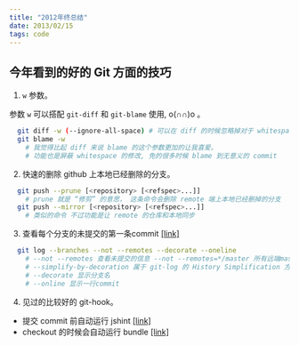 ```yaml
---
title: "2012年终总结"
date: 2013/02/15
tags: code
---
```

## 今年看到的好的 Git 方面的技巧

1. `w` 参数。

  参数 `w` 可以搭配 `git-diff` 和 `git-blame` 使用, o(∩∩)o 。

  ``` bash
    git diff -w (--ignore-all-space) # 可以在 diff 的时候忽略掉对于 whitespace 的修改
    git blame -w
      # 我觉得比起 diff 来说 blame 的这个参数更加的让我喜爱。
      # 功能也是屏蔽 whitespace 的修改, 免的很多时候 blame 到无意义的 commit
  ```

2. 快速的删除 github 上本地已经删除的分支。

  ``` bash
    git push --prune [<repository> [<refspec>...]]
      # prune 就是 “修剪” 的意思， 这条命令会删除 remote 端上本地已经删掉的分支
    git push --mirror [<repository> [<refspec>...]]
      # 类似的命令 不过功能是让 remote 的仓库和本地同步
  ```

3. 查看每个分支的未提交的第一条commit [[link]](http://jfoucher.com/2012/04/github-tricks-from-stackoverflow.html)

  ``` bash
    git log --branches --not --remotes --decorate --oneline
      # --not --remotes 查看未提交的信息 --not --remotes=*/master 所有远端master分支中不存在的 commit
      # --simplify-by-decoration 属于 git-log 的 History Simplification 方面的参数，显示代表选中分支和 tag 的 commit 信息
      # --decorate 显示分支名
      # --online 显示一行commit
  ```

4. 见过的比较好的 git-hook。
  - 提交 commit 前自动运行 jshint [[link]](https://github.com/adamrisser/JSHint-pre-commit-git-hook)
  - checkout 的时候会自动运行 bundle [[link]](https://github.com/cypher/dotfiles/blob/master/git-hooks/bundle-when-checkout.sh)
